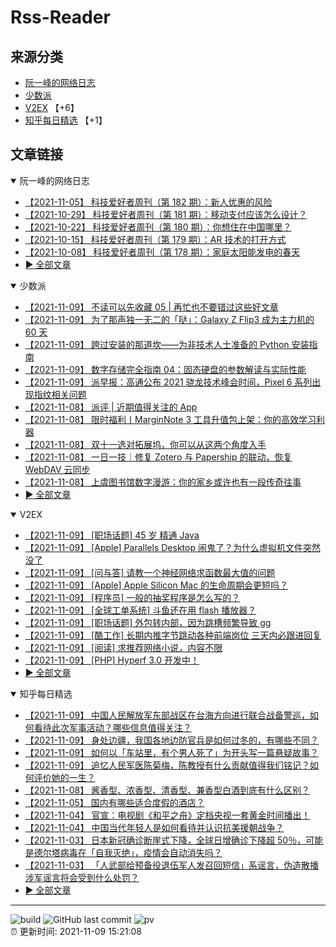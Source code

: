 # Rss-Reader

## 来源分类

* [阮一峰的网络日志](#阮一峰的网络日志)
* [少数派](#少数派)
* [V2EX](#V2EX) 【+6】
* [知乎每日精选](#知乎每日精选) 【+1】

## 文章链接

<details open>
    <summary id="阮一峰的网络日志">
     阮一峰的网络日志
    </summary>


* [【2021-11-05】 科技爱好者周刊（第 182 期）：新人优惠的风险](http://www.ruanyifeng.com/blog/2021/11/weekly-issue-182.html)
* [【2021-10-29】 科技爱好者周刊（第 181 期）：移动支付应该怎么设计？](http://www.ruanyifeng.com/blog/2021/10/weekly-issue-181.html)
* [【2021-10-22】 科技爱好者周刊（第 180 期）：你想住在中国哪里？](http://www.ruanyifeng.com/blog/2021/10/weekly-issue-180.html)
* [【2021-10-15】 科技爱好者周刊（第 179 期）：AR 技术的打开方式](http://www.ruanyifeng.com/blog/2021/10/weekly-issue-179.html)
* [【2021-10-08】 科技爱好者周刊（第 178 期）：家庭太阳能发电的春天](http://www.ruanyifeng.com/blog/2021/10/weekly-issue-178.html)
* [:arrow_forward: 全部文章](data/阮一峰的网络日志.md)
</details>

<details open>
    <summary id="少数派">
     少数派
    </summary>


* [【2021-11-09】 不读可以先收藏 05 | 再忙也不要错过这些好文章](https://sspai.com/post/69819)
* [【2021-11-09】 为了那声独一无二的「哒」：Galaxy Z Flip3 成为主力机的 60 天](https://sspai.com/post/69810)
* [【2021-11-09】 跨过安装的那道坎——为非技术人士准备的 Python 安装指南](https://sspai.com/post/69595)
* [【2021-11-09】 数字存储完全指南 04：固态硬盘的参数解读与实际性能](https://sspai.com/post/69074)
* [【2021-11-09】 派早报：高通公布 2021 骁龙技术峰会时间，Pixel 6 系列出现指纹相关问题](https://sspai.com/post/69761)
* [【2021-11-08】 派评 | 近期值得关注的 App](https://sspai.com/post/69751)
* [【2021-11-08】 限时福利丨MarginNote 3 工具升值包上架：你的高效学习利器](https://sspai.com/post/69733)
* [【2021-11-08】 双十一选对拓展坞，你可以从这两个角度入手](https://sspai.com/post/69701)
* [【2021-11-08】 一日一技｜修复 Zotero 与 Papership 的联动，恢复 WebDAV 云同步](https://sspai.com/post/69747)
* [【2021-11-08】 上虞图书馆数字漫游：你的家乡或许也有一段传奇往事](https://sspai.com/post/69606)
* [:arrow_forward: 全部文章](data/少数派.md)
</details>

<details open>
    <summary id="V2EX">
     V2EX
    </summary>


* [【2021-11-09】 [职场话题] 45 岁 精通 Java](https://www.v2ex.com/t/814278)
* [【2021-11-09】 [Apple] Parallels Desktop 闹鬼了？为什么虚拟机文件突然没了](https://www.v2ex.com/t/814276)
* [【2021-11-09】 [问与答] 请教一个神经网络求函数最大值的问题](https://www.v2ex.com/t/814275)
* [【2021-11-09】 [Apple] Apple Silicon Mac 的生命周期会更短吗？](https://www.v2ex.com/t/814274)
* [【2021-11-09】 [程序员] 一般的抽奖程序是怎么写的？](https://www.v2ex.com/t/814273)
* [【2021-11-09】 [全球工单系统] 斗鱼还在用 flash 播放器？](https://www.v2ex.com/t/814270)
* [【2021-11-09】 [职场话题] 外包转内部，因为跳槽频繁导致 gg](https://www.v2ex.com/t/814269)
* [【2021-11-09】 [酷工作] 长期内推字节跳动各种前端岗位 三天内必跟进回复](https://www.v2ex.com/t/814268)
* [【2021-11-09】 [阅读] 求推荐网络小说，内容不限](https://www.v2ex.com/t/814266)
* [【2021-11-09】 [PHP] Hyperf 3.0 开发中！](https://www.v2ex.com/t/814265)
* [:arrow_forward: 全部文章](data/V2EX.md)
</details>

<details open>
    <summary id="知乎每日精选">
     知乎每日精选
    </summary>


* [【2021-11-09】 中国人民解放军东部战区在台海方向进行联合战备警巡，如何看待此次军事活动？哪些信息值得关注？](http://www.zhihu.com/question/497797857/answer/2215484947?utm_campaign=rss&utm_medium=rss&utm_source=rss&utm_content=title)
* [【2021-11-09】 身处边疆，我国各地边防官兵是如何过冬的，有哪些不同？](http://www.zhihu.com/question/497703292/answer/2214807833?utm_campaign=rss&utm_medium=rss&utm_source=rss&utm_content=title)
* [【2021-11-09】 如何以「车站里，有个男人死了」为开头写一篇悬疑故事？](http://www.zhihu.com/question/492411725/answer/2179157256?utm_campaign=rss&utm_medium=rss&utm_source=rss&utm_content=title)
* [【2021-11-09】 追忆人民军医陈菊梅，陈教授有什么贡献值得我们铭记？如何评价她的一生？](http://www.zhihu.com/question/497534649/answer/2214080056?utm_campaign=rss&utm_medium=rss&utm_source=rss&utm_content=title)
* [【2021-11-08】 酱香型、浓香型、清香型、兼香型白酒到底有什么区别？](http://www.zhihu.com/question/20828281/answer/2207830954?utm_campaign=rss&utm_medium=rss&utm_source=rss&utm_content=title)
* [【2021-11-05】 国内有哪些适合度假的酒店？](http://www.zhihu.com/question/303023687/answer/2206724842?utm_campaign=rss&utm_medium=rss&utm_source=rss&utm_content=title)
* [【2021-11-04】 官宣：电视剧《和平之舟》定档央视一套黄金时间播出！](http://zhuanlan.zhihu.com/p/428672087?utm_campaign=rss&utm_medium=rss&utm_source=rss&utm_content=title)
* [【2021-11-04】 中国当代年轻人是如何看待并认识抗美援朝战争？](http://www.zhihu.com/question/421031649/answer/2205192080?utm_campaign=rss&utm_medium=rss&utm_source=rss&utm_content=title)
* [【2021-11-03】 日本新冠确诊断崖式下降，全球日增确诊下降超 50％，可能是德尔塔病毒在「自我灭绝」，疫情会自动消失吗？](http://www.zhihu.com/question/496005316/answer/2203014101?utm_campaign=rss&utm_medium=rss&utm_source=rss&utm_content=title)
* [【2021-11-03】 「人武部给预备役退伍军人发召回短信」系谣言，伪造散播涉军谣言将会受到什么处罚？](http://www.zhihu.com/question/496304840/answer/2203847145?utm_campaign=rss&utm_medium=rss&utm_source=rss&utm_content=title)
* [:arrow_forward: 全部文章](data/知乎每日精选.md)
</details>


---

![build](https://github.com/LikaiLee/rss-reader/workflows/rss%20reader/badge.svg)
![GitHub last commit](https://img.shields.io/github/last-commit/likailee/rss-reader)
![pv](https://pageview.vercel.app/?github_user=likailee) <br>
:alarm_clock: 更新时间: 2021-11-09 15:21:08